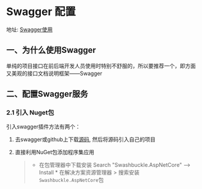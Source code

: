 ﻿# Swagger 配置

地址: [Swagger使用](https://code-maze.com/swagger-ui-asp-net-core-web-api/)



## 一、为什么使用Swagger

单纯的项目接口在前后端开发人员使用时特别不舒服的，所以要推荐一个，即方面又美观的接口文档说明框架——Swagger

## 二、配置Swagger服务

### 2.1 引入 Nuget包

引入swagger插件方法有两个：

1. 去swagger或github上下载[源码](https://github.com/domaindrivendev/Swashbuckle.AspNetCore), 然后将源码引入自己的项目

2. 直接利用NuGet包添加程序集应用

   >	* 在包管理器中下载安装 Search "Swashbuckle.AspNetCore" --> Install
		* 在解决方案资源管理器 > 搜索安装 `Swashbuckle.AspNetCore`包

